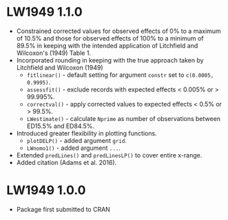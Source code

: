 # LW1949 1.1.0

* Constrained corrected values for observed effects of 0% to a maximum of 10.5% and those for observed effects of 100% to a minimum of 89.5% in keeping with the intended application of Litchfield and Wilcoxon's (1949) Table 1.
* Incorporated rounding in keeping with the true approach taken by Litchfield and Wilcoxon (1949)
    * `fitlinear()` - default setting for argument `constr` set to `c(0.0005, 0.9995)`.
    * `assessfit()` - exclude records with expected effects < 0.005% or > 99.995%.
    * `correctval()` - apply corrected values to expected effects < 0.5% or > 99.5%.
    * `LWestimate()` - calculate `Nprime` as number of observations between ED15.5% and ED84.5%.
* Introduced greater flexibility in plotting functions.
    * `plotDELP()` - added argument `grid`.
    * `LWnomo1()` - added argument `...`.
* Extended `predLines()` and `predLinesLP()` to cover entire x-range.
* Added citation (Adams et al. 2016).

# LW1949 1.0.0

* Package first submitted to CRAN
